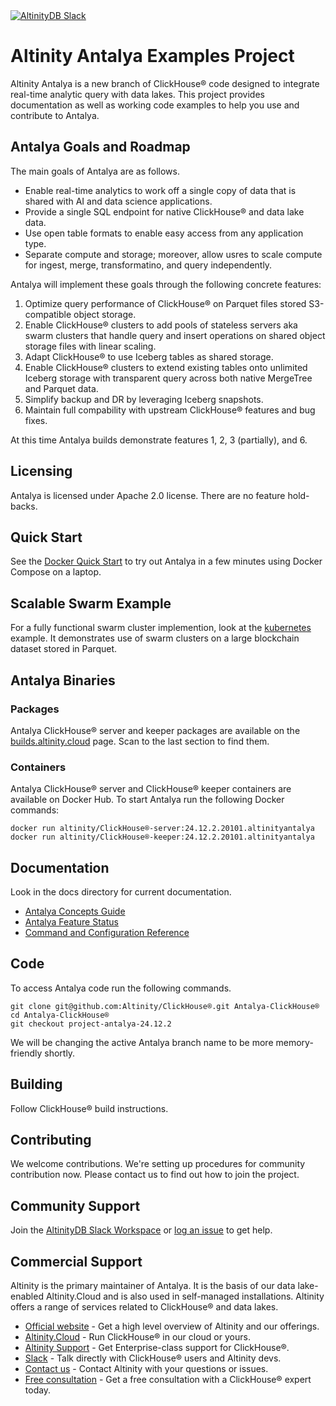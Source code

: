 <a href="https://altinity.com/slack">
  <img src="https://img.shields.io/static/v1?logo=slack&logoColor=959DA5&label=Slack&labelColor=333a41&message=join%20conversation&color=3AC358" alt="AltinityDB Slack" />
</a>

# Altinity Antalya Examples Project

Altinity Antalya is a new branch of ClickHouse® code designed to
integrate real-time analytic query with data lakes.  This project
provides documentation as well as working code examples to help you use
and contribute to Antalya.

## Antalya Goals and Roadmap

The main goals of Antalya are as follows. 

* Enable real-time analytics to work off a single copy of
  data that is shared with AI and data science applications.
* Provide a single SQL endpoint for native ClickHouse® and data lake data.
* Use open table formats to enable easy access from any application type.
* Separate compute and storage; moreover, allow usres to scale compute 
  for ingest, merge, transformatino, and query independently. 

Antalya will implement these goals through the following concrete features:

1. Optimize query performance of ClickHouse® on Parquet files stored 
   S3-compatible object storage. 
2. Enable ClickHouse® clusters to add pools of stateless servers aka swarm
   clusters that handle query and insert operations on shared object storage 
   files with linear scaling.
3. Adapt ClickHouse® to use Iceberg tables as shared storage.
4. Enable ClickHouse® clusters to extend existing tables onto unlimited
   Iceberg storage with transparent query across both native MergeTree and
   Parquet data. 
5. Simplify backup and DR by leveraging Iceberg snapshots.
6. Maintain full compability with upstream ClickHouse® features and
   bug fixes.

At this time Antalya builds demonstrate features 1, 2, 3 (partially), and 6. 

## Licensing

Antalya is licensed under Apache 2.0 license. There are no feature
hold-backs.

## Quick Start

See the [Docker Quick Start](./docker/README.md) to try out Antalya in
a few minutes using Docker Compose on a laptop.

## Scalable Swarm Example

For a fully functional swarm cluster implemention, look at the
[kubernetes](kubernetes/README.md) example. It demonstrates use of swarm
clusters on a large blockchain dataset stored in Parquet.

## Antalya Binaries

### Packages

Antalya ClickHouse® server and keeper packages are available on the 
[builds.altinity.cloud](https://builds.altinity.cloud/) page. Scan to the last 
section to find them. 

### Containers

Antalya ClickHouse® server and ClickHouse® keeper containers are available
on Docker Hub. To start Antalya run the following Docker commands:

```
docker run altinity/ClickHouse®-server:24.12.2.20101.altinityantalya
docker run altinity/ClickHouse®-keeper:24.12.2.20101.altinityantalya
```

## Documentation

Look in the docs directory for current documentation. 

* [Antalya Concepts Guide](docs/concepts.md) 
* [Antalya Feature Status](docs/feature-status.md) 
* [Command and Configuration Reference](docs/reference.md)

## Code

To access Antalya code run the following commands. 

```
git clone git@github.com:Altinity/ClickHouse®.git Antalya-ClickHouse®
cd Antalya-ClickHouse®
git checkout project-antalya-24.12.2
```

We will be changing the active Antalya branch name to be more 
memory-friendly shortly. 

## Building

Follow ClickHouse® build instructions. 

## Contributing

We welcome contributions. We're setting up procedures for community
contribution now. Please contact us to find out how to join the project.

## Community Support

Join the [AltinityDB Slack Workspace](https://altinity.com/slack) or 
[log an issue](https://github.com/Altinity-Research/antalya-examples/issues) to get help. 

## Commercial Support

Altinity is the primary maintainer of Antalya. It is the basis of our data 
lake-enabled Altinity.Cloud and is also used in self-managed installations. 
Altinity offers a range of services related to ClickHouse® and data lakes. 

- [Official website](https://altinity.com/) - Get a high level overview of Altinity and our offerings.
- [Altinity.Cloud](https://altinity.com/cloud-database/) - Run ClickHouse® in our cloud or yours.
- [Altinity Support](https://altinity.com/support/) - Get Enterprise-class support for ClickHouse®.
- [Slack](https://altinity.com/slack) - Talk directly with ClickHouse® users and Altinity devs.
- [Contact us](https://hubs.la/Q020sH3Z0) - Contact Altinity with your questions or issues.
- [Free consultation](https://hubs.la/Q020sHkv0) - Get a free consultation with a ClickHouse® expert today.
